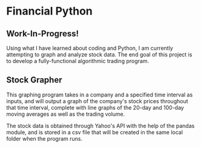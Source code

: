 # Financial Python

## Work-In-Progress!
Using what I have learned about coding and Python, I am currently attempting to graph and analyze stock data. 
The end goal of this project is to develop a fully-functional algorithmic trading program.

## Stock Grapher
This graphing program takes in a company and a specified time interval as inputs, and will output a graph of the 
company's stock prices throughout that time interval, complete with line graphs of the 20-day and 100-day moving 
averages as well as the trading volume. 


The stock data is obtained through Yahoo's API with the help of the pandas module, and is stored in a csv file that
will be created in the same local folder when the program runs. 
